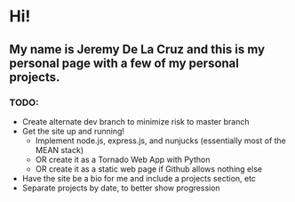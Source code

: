 # Hi!
## My name is Jeremy De La Cruz and this is my personal page with a few of my personal projects.

### TODO:
- Create alternate dev branch to minimize risk to master branch
- Get the site up and running!
    - Implement node.js, express.js, and nunjucks (essentially most of the MEAN stack)
    - OR create it as a Tornado Web App with Python
    - OR create it as a static web page if Github allows nothing else
- Have the site be a bio for me and include a projects section, etc
- Separate projects by date, to better show progression